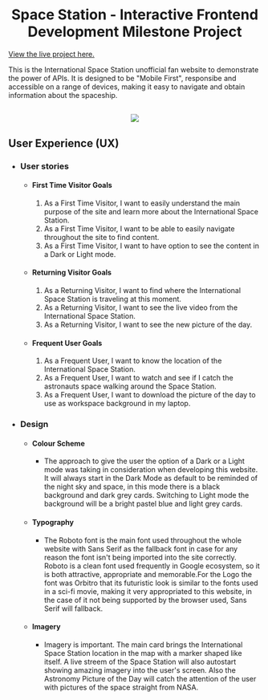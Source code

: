 <h1 align="center">Space Station - Interactive Frontend Development Milestone Project</h1>

[View the live project here.](https://fabioaraujo76.github.io/spacestation_mp2/)

This is the International Space Station unofficial fan website to demonstrate the power of APIs. It is designed to be "Mobile First", responsibe and accessible on a range of devices, making it easy to navigate and obtain information about the spaceship.

<h2 align="center"><img src="https://fabioaraujo76.github.io/spacestation_mp2/assets/img/landing.png"></h2>


 ## User Experience (UX)

-   ### User stories

    -   #### First Time Visitor Goals

        1. As a First Time Visitor, I want to easily understand the main purpose of the site and learn more about the International Space Station.
        2. As a First Time Visitor, I want to be able to easily navigate throughout the site to find content.
        3. As a First Time Visitor, I want to have option to see the content in a Dark or Light mode.

    -   #### Returning Visitor Goals

        1. As a Returning Visitor, I want to find where the International Space Station is traveling at this moment.
        2. As a Returning Visitor, I want to see the live video from the International Space Station.
        3. As a Returning Visitor, I want to see the new picture of the day.

    -   #### Frequent User Goals
        1. As a Frequent User, I want to know the location of the International Space Station.
        2. As a Frequent User, I want to watch and see if I catch the astronauts space walking around the Space Station.
        3. As a Frequent User, I want to download the picture of the day to use as workspace background in my laptop.

-   ### Design
    -   #### Colour Scheme
        -   The approach to give the user the option of a Dark or a Light mode was taking in consideration when developing this website. It will always start in the Dark Mode as default to be reminded of the night sky and space, in this mode there is a black background and dark grey cards. Switching to Light mode the background will be a bright pastel blue and light grey cards.
    -   #### Typography
        -   The Roboto font is the main font used throughout the whole website with Sans Serif as the fallback font in case for any reason the font isn't being imported into the site correctly. Roboto is a clean font used frequently in Google ecosystem, so it is both attractive, appropriate and memorable.For the Logo the font was Orbitro that its futuristic look is similar to the fonts used in a sci-fi movie, making it very appropriated to this website, in the case of it not being supported by the browser used, Sans Serif will fallback.

    -   #### Imagery
        -   Imagery is important. The main card brings the International Space Station location in the map with a marker shaped like itself. A live streem of the Space Station will also autostart showing amazing imagery into the user's screen. Also the Astronomy Picture of the Day will catch the attention of the user with pictures of the space straight from NASA.

        
